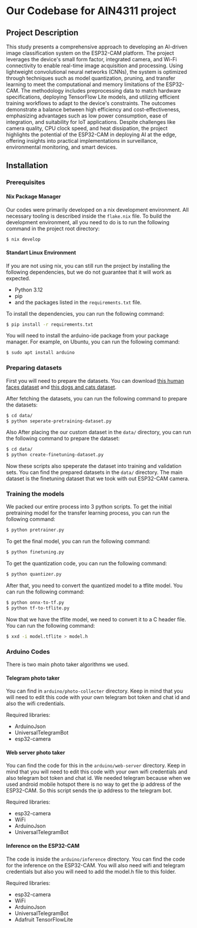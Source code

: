 # Our Codebase for AIN4311 project


## Project Description

This study presents a comprehensive approach to developing an AI-driven image classification system on the ESP32-CAM platform. The project leverages the device's small form factor, integrated camera, and Wi-Fi connectivity to enable real-time image acquisition and processing. Using lightweight convolutional neural networks (CNNs), the system is optimized through techniques such as model quantization, pruning, and transfer learning to meet the computational and memory limitations of the ESP32-CAM. The methodology includes preprocessing data to match hardware specifications, deploying TensorFlow Lite models, and utilizing efficient training workflows to adapt to the device's constraints. The outcomes demonstrate a balance between high efficiency and cost-effectiveness, emphasizing advantages such as low power consumption, ease of integration, and suitability for IoT applications. Despite challenges like camera quality, CPU clock speed, and heat dissipation, the project highlights the potential of the ESP32-CAM in deploying AI at the edge, offering insights into practical implementations in surveillance, environmental monitoring, and smart devices.

## Installation

### Prerequisites

#### Nix Package Manager
Our codes were primarily developed on a nix development environment. All necessary tooling is described inside the `flake.nix` file. To build the development environment, all you need to do is to run the following command in the project root directory:

```bash
$ nix develop
```


#### Standart Linux Environment

If you are not using nix, you can still run the project by installing the following dependencies, but we do not guarantee that it will work as expected.

- Python 3.12
- pip
- and the packages listed in the `requirements.txt` file.

To install the dependencies, you can run the following command:

```bash
$ pip install -r requirements.txt
```

You will need to install the arduino-ide package from your package manager. For example, on Ubuntu, you can run the following command:

```bash
$ sudo apt install arduino
```



### Preparing datasets

First you will need to prepare the datasets. You can download [this human faces dataset](https://www.kaggle.com/datasets/ashwingupta3012/human-faces) and [this dogs and cats dataset](https://www.kaggle.com/datasets/shaunthesheep/microsoft-catsvsdogs-dataset).

After fetching the datasets, you can run the following command to prepare the datasets:

```bash
$ cd data/
$ python seperate-pretraining-dataset.py
```

Also After placing the our custom dataset in the `data/` directory, you can run the following command to prepare the dataset:

```bash
$ cd data/
$ python create-finetuning-dataset.py
```

Now these scripts also speperate the dataset into training and validation sets. You can find the prepared datasets in the `data/` directory. The main dataset is the finetuning dataset that we took with out ESP32-CAM camera.


### Training the models

We packed our entire process into 3 python scripts. To get the initial pretraining model for the transfer learning process, you can run the following command:

```bash
$ python pretrainer.py
```


To get the final model, you can run the following command:

```bash
$ python finetuning.py
```


To get the quantization code, you can run the following command:

```bash
$ python quantizer.py
```

After that, you need to convert the quantized model to a tflite model. You can run the following command:

```bash
$ python onnx-to-tf.py
$ python tf-to-tflite.py
```

Now that we have the tflite model, we need  to convert it to a C header file. You can run the following command:

```bash
$ xxd -i model.tflite > model.h
```


### Arduino Codes

There is two main photo taker algorithms we used.

#### Telegram photo taker

You can find in `arduino/photo-collecter` directory. Keep in mind that you will need to edit this code with your own telegram bot token and chat id and also the wifi credentials.

Required libraries:
- ArduinoJson
- UniversalTelegramBot
- esp32-camera

#### Web server photo taker

You can find the code for this in the `arduino/web-server` directory. Keep in mind that you will need to edit this code with your own wifi credentials and also telegram bot token and chat id. We needed telegram because when we used android mobile hotspot there is no way to get the ip address of the ESP32-CAM. So this script sends the ip address to the telegram bot.

Required libraries:
- esp32-camera
- WiFi
- ArduinoJson
- UniversalTelegramBot

#### Inference on the ESP32-CAM

The code is inside the `arduino/inference` directory. You can find the code for the inference on the ESP32-CAM. You will also need wifi and telegram credentials but also you will need to add the model.h file to this folder.

Required libraries:
- esp32-camera
- WiFi
- ArduinoJson
- UniversalTelegramBot
- Adafruit TensorFlowLite